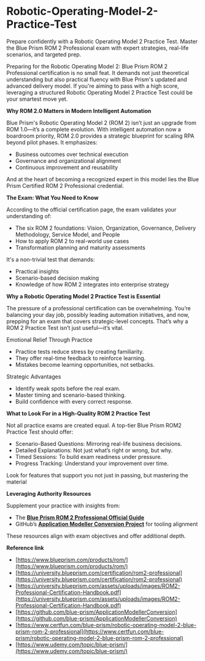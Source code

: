 # Robotic-Operating-Model-2-Practice-Test
Prepare confidently with a Robotic Operating Model 2 Practice Test. Master the Blue Prism ROM 2 Professional exam with expert strategies, real-life scenarios, and targeted prep.

Preparing for the Robotic Operating Model 2: Blue Prism ROM 2 Professional certification is no small feat. It demands not just theoretical understanding but also practical fluency with Blue Prism's updated and advanced delivery model. If you're aiming to pass with a high score, leveraging a structured Robotic Operating Model 2 Practice Test could be your smartest move yet.

**Why ROM 2.0 Matters in Modern Intelligent Automation**

Blue Prism's Robotic Operating Model 2 (ROM 2) isn’t just an upgrade from ROM 1.0—it’s a complete evolution. With intelligent automation now a boardroom priority, ROM 2.0 provides a strategic blueprint for scaling RPA beyond pilot phases. It emphasizes:

- Business outcomes over technical execution
- Governance and organizational alignment
- Continuous improvement and reusability

And at the heart of becoming a recognized expert in this model lies the Blue Prism Certified ROM 2 Professional credential.

**The Exam: What You Need to Know**

According to the official certification page, the exam validates your understanding of:

- The six ROM 2 foundations: Vision, Organization, Governance, Delivery Methodology, Service Model, and People
- How to apply ROM 2 to real-world use cases
- Transformation planning and maturity assessments

It's a non-trivial test that demands:

- Practical insights
- Scenario-based decision making
- Knowledge of how ROM 2 integrates into enterprise strategy

**Why a Robotic Operating Model 2 Practice Test is Essential**

The pressure of a professional certification can be overwhelming. You’re balancing your day job, possibly leading automation initiatives, and now, prepping for an exam that covers strategic-level concepts. That’s why a ROM 2 Practice Test isn’t just useful—it’s vital.

Emotional Relief Through Practice

- Practice tests reduce stress by creating familiarity.
- They offer real-time feedback to reinforce learning.
- Mistakes become learning opportunities, not setbacks.

Strategic Advantages

- Identify weak spots before the real exam.
- Master timing and scenario-based thinking.
- Build confidence with every correct response.

**What to Look For in a High-Quality ROM 2 Practice Test**

Not all practice exams are created equal. A top-tier Blue Prism ROM2 Practice Test should offer:

- Scenario-Based Questions: Mirroring real-life business decisions.
- Detailed Explanations: Not just what’s right or wrong, but why.
- Timed Sessions: To build exam readiness under pressure.
- Progress Tracking: Understand your improvement over time.

Look for features that support you not just in passing, but mastering the material

**Leveraging Authority Resources**

Supplement your practice with insights from:

- The **[Blue Prism ROM 2 Professional Official Guide](https://university.blueprism.com/certification/rom2-professional)**
- GitHub’s **[Application Modeller Conversion Project](https://github.com/blue-prism/ApplicationModellerConversion)** for tooling alignment

These resources align with exam objectives and offer additional depth.

**Reference link**

- [https://www.blueprism.com/products/rom/](https://www.blueprism.com/products/rom/)
- [https://university.blueprism.com/certification/rom2-professional](https://university.blueprism.com/certification/rom2-professional)
- [https://university.blueprism.com/assets/uploads/images/ROM2-Professional-Certification-Handbook.pdf](https://university.blueprism.com/assets/uploads/images/ROM2-Professional-Certification-Handbook.pdf)
- [https://github.com/blue-prism/ApplicationModellerConversion](https://github.com/blue-prism/ApplicationModellerConversion)
- [https://www.certfun.com/blue-prism/robotic-operating-model-2-blue-prism-rom-2-professional](https://www.certfun.com/blue-prism/robotic-operating-model-2-blue-prism-rom-2-professional)
- [https://www.udemy.com/topic/blue-prism/](https://www.udemy.com/topic/blue-prism/)


